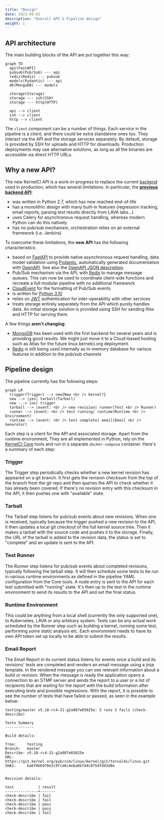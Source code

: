 ```yaml
---
title: "Design"
date: 2023-09-01
description: "Overall API & Pipeline design"
weight: 1
---
```


## API architecture

The main building blocks of the API are put together this way:

```mermaid
graph TD
  api(FastAPI)
  pubsub(Pub/Sub) --- api
  redis(Redis) --- pubsub
  models(Pydantic) --- api
  db(MongoDB) --- models

  storage(Storage)
  storage --- ssh(SSH)
  storage --- http(HTTP)

  api --> client
  ssh --> client
  http --> client
```

The `client` component can be a number of things.  Each service in the pipeline
is a client, and there could be extra standalone ones too.  They interact via
the API and the storage services separately.  By default, storage is provided
by SSH for uploads and HTTP for downloads.  Production deployments may use
alternative solutions, as long as all the binaries are accessible via direct
HTTP URLs.

## Why a new API?

The new KernelCI API is a work-in-progress to replace the current
[backend](https://api.kernelci.org/) used in production, which has several
limitations.  In particular, the [**previous backend
API**](https://github.com/kernelci/kernelci-backend):

* was written in Python 2.7, which has now reached end-of-life
* has a monolithic design with many built-in features (regression tracking,
  email reports, parsing test results directly from LAVA labs...)
* uses Celery for asynchronous request handling, whereas modern Python can do
  this natively
* has no pub/sub mechanism, orchestration relies on an external framework
  (i.e. Jenkins)

To overcome these limitations, the **new API** has the following
characteristics:

* based on [FastAPI](https://fastapi.tiangolo.com/) to provide native
  asynchronous request handling, data model validation using
  [Pydantic](https://pydantic-docs.helpmanual.io/), automatically generated
  documentation with [OpenAPI](https://www.openapis.org/).  See also the
  [OpenAPI JSON
  description](https://staging.kernelci.org:9000/latest/openapi.json).
* Pub/Sub mechanism via the API, with [Redis](https://redis.io/) to manage
  message queues.  This can now be used to coordinate client-side functions and
  recreate a full modular pipeline with no additional framework
* [CloudEvent](https://cloudevents.io/) for the formatting of Pub/Sub events
* is written for [Python 3.10](https://www.python.org/downloads/release/python-3100/)
* relies on [JWT](https://jwt.io/) authentication for inter-operability with
  other services
* treats storage entirely separately from the API which purely handles data.
  An initial storage solution is provided using SSH for sending files and HTTP
  for serving them.

A few things **aren't changing**:

* [MongoDB](https://www.mongodb.com/) has been used with the first backend for
  several years and is providing good results.  We might just move it to a
  Cloud-based hosting such as Atlas for the future linux.kernelci.org
  deployment.
* [Redis]((https://redis.io/)) is still being used internally as in-memory
  database for various features in addition to the pub/sub channels

## Pipeline design

The pipeline currently has the following steps:

```mermaid
graph LR
  trigger(Trigger) --> new{New <br /> kernel?}
  new --> |yes| tarball(Tarball)
  new -.-> |no| trigger
  tarball --> |event: <br /> new revision| runner(Test <br /> Runner)
  runner --> |event: <br /> test running| runtime(Runtime <br /> Environment)
  runtime --> |event: <br /> test complete| email(Email <br /> Generator)
```

Each step is a client for the API and associated storage.  Apart from the
runtime environment, They are all implemented in Python, rely on the [KernelCI
Core](/docs/core) tools and run in a separate `docker-compose` container.
Here's a summary of each step:

### Trigger

The Trigger step periodically checks whether a new kernel revision has appeared
on a git branch.  It first gets the revision checksum from the top of the
branch from the git repo and then queries the API to check whether it has
already been covered.  If there's no revision entry with this checksum in the
API, it then pushes one with "available" state.

### Tarball

The Tarball step listens for pub/sub events about new revisions.  When one is
received, typically because the trigger pushed a new revision to the API, it
then updates a local git checkout of the full kernel source tree.  Then it
makes a tarball with the source code and pushes it to the storage.  Finally,
the URL of the tarball is added to the revision data, the status is set to
"complete" and an update is sent to the API.

### Test Runner

The Runner step listens for pub/sub events about completed revisions, typically
following the tarball step.  It will then schedule some tests to be run in
various runtime environments as defined in the pipeline YAML configuration from
the Core tools.  A node entry is sent to the API for each test submitted with
"running" state.  It's then up to the test in the runtime environment to send
its results to the API and set the final status.

### Runtime Environment

This could be anything from a local shell (currently the only supported one),
to Kubernetes, LAVA or any arbitrary system.  Tests can be any actual work
scheduled by the Runner step such as building a kernel, running some test,
performing some static analysis etc.  Each environment needs to have its own
API token set up locally to be able to submit the results.

### Email Report

The Email Report in its current status listens for events once a build and its revisions'
tests are completed and renders an email message using a jinja template. In the rendered
message you can see relevant information about a build or revision. When the message is ready
the application opens a connection to an STMP server and sends the report to a user or a list of
recipients that are waiting for the report with the build information after executing tests and
possible regressions. With the report, it is possible to see the number of tests that have failed or passed,
as seen in the example below:

```
testing/master v5.18-rc4-31-g2a987e65025e: 5 runs 3 fails (check-describe)

Tests Summary
-------------

Build details:

Tree:     testing
Branch:   master
Describe: v5.18-rc4-31-g2a987e65025e
URL:      https://git.kernel.org/pub/scm/linux/kernel/git/torvalds/linux.git
SHA1:     babf0bb978e3c9fce6c4eba6b744c8754fd43d8e


Revision details:

test           | result
---------------+-------
check-describe | fail
check-describe | fail
check-describe | pass
check-describe | pass
check-describe | fail
```
